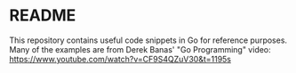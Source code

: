 # README

This repository contains useful code snippets in Go for reference purposes.
Many of the examples are from Derek Banas' "Go Programming" video:
https://www.youtube.com/watch?v=CF9S4QZuV30&t=1195s
